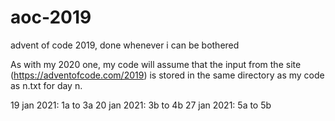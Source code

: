 # aoc-2019
advent of code 2019, done whenever i can be bothered

As with my 2020 one, my code will assume that the input from the site (https://adventofcode.com/2019) is stored in the same directory as my code as n.txt for day n.

19 jan 2021: 1a to 3a
20 jan 2021: 3b to 4b
27 jan 2021: 5a to 5b
